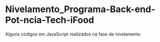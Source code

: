 # Nivelamento_Programa-Back-end-Pot-ncia-Tech-iFood
Alguns códigos em JavaScript realizados na fase de nivelamento
